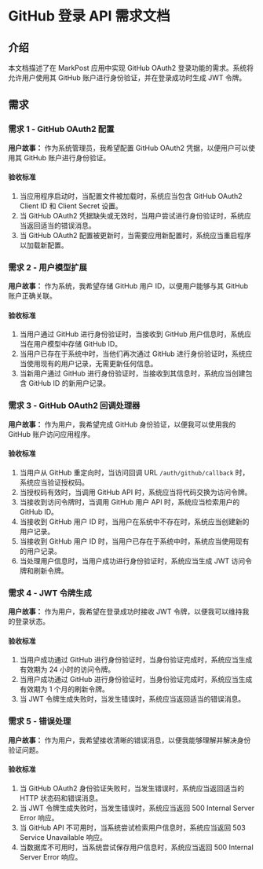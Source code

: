 # GitHub 登录 API 需求文档

## 介绍

本文档描述了在 MarkPost 应用中实现 GitHub OAuth2 登录功能的需求。系统将允许用户使用其 GitHub 账户进行身份验证，并在登录成功时生成 JWT 令牌。

## 需求

### 需求 1 - GitHub OAuth2 配置

**用户故事：** 作为系统管理员，我希望配置 GitHub OAuth2 凭据，以便用户可以使用其 GitHub 账户进行身份验证。

#### 验收标准

1. 当应用程序启动时，当配置文件被加载时，系统应当包含 GitHub OAuth2 Client ID 和 Client Secret 设置。
2. 当 GitHub OAuth2 凭据缺失或无效时，当用户尝试进行身份验证时，系统应当返回适当的错误消息。
3. 当 GitHub OAuth2 配置被更新时，当需要应用新配置时，系统应当重启程序以加载新配置。

### 需求 2 - 用户模型扩展

**用户故事：** 作为系统，我希望存储 GitHub 用户 ID，以便用户能够与其 GitHub 账户正确关联。

#### 验收标准

1. 当用户通过 GitHub 进行身份验证时，当接收到 GitHub 用户信息时，系统应当在用户模型中存储 GitHub ID。
2. 当用户已存在于系统中时，当他们再次通过 GitHub 进行身份验证时，系统应当使用现有的用户记录，无需更新任何信息。
3. 当新用户通过 GitHub 进行身份验证时，当接收到其信息时，系统应当创建包含 GitHub ID 的新用户记录。

### 需求 3 - GitHub OAuth2 回调处理器

**用户故事：** 作为用户，我希望完成 GitHub 身份验证，以便我可以使用我的 GitHub 账户访问应用程序。

#### 验收标准

1. 当用户从 GitHub 重定向时，当访问回调 URL `/auth/github/callback` 时，系统应当验证授权码。
2. 当授权码有效时，当调用 GitHub API 时，系统应当将代码交换为访问令牌。
3. 当接收到访问令牌时，当调用 GitHub 用户 API 时，系统应当检索用户的 GitHub ID。
4. 当接收到 GitHub 用户 ID 时，当用户在系统中不存在时，系统应当创建新的用户记录。
5. 当接收到 GitHub 用户 ID 时，当用户已存在于系统中时，系统应当使用现有的用户记录。
6. 当处理用户信息时，当用户成功进行身份验证时，系统应当生成 JWT 访问令牌和刷新令牌。

### 需求 4 - JWT 令牌生成

**用户故事：** 作为用户，我希望在登录成功时接收 JWT 令牌，以便我可以维持我的登录状态。

#### 验收标准

1. 当用户成功通过 GitHub 进行身份验证时，当身份验证完成时，系统应当生成有效期为 24 小时的访问令牌。
2. 当用户成功通过 GitHub 进行身份验证时，当身份验证完成时，系统应当生成有效期为 1 个月的刷新令牌。
3. 当 JWT 令牌生成失败时，当发生错误时，系统应当返回适当的错误消息。

### 需求 5 - 错误处理

**用户故事：** 作为用户，我希望接收清晰的错误消息，以便我能够理解并解决身份验证问题。

#### 验收标准

1. 当 GitHub OAuth2 身份验证失败时，当发生错误时，系统应当返回适当的 HTTP 状态码和错误消息。
2. 当 JWT 令牌生成失败时，当发生错误时，系统应当返回 500 Internal Server Error 响应。
3. 当 GitHub API 不可用时，当系统尝试检索用户信息时，系统应当返回 503 Service Unavailable 响应。
4. 当数据库不可用时，当系统尝试保存用户信息时，系统应当返回 500 Internal Server Error 响应。
